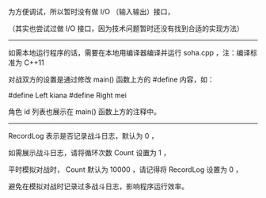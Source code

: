 为方便调试，所以暂时没有做 I/O （输入输出）接口，

（其实也尝试过做 I/O 接口，因为技术问题暂时还没有找到合适的实现方法）

---

如需本地运行程序的话，需要在本地用编译器编译并运行 soha.cpp ，注：编译标准为 C++11

对战双方的设置是通过修改 main() 函数上方的 #define 内容，如：

#define Left kiana
#define Right mei

角色 id 列表也展示在 main() 函数上方的注释中。

---

RecordLog 表示是否记录战斗日志，默认为 0 ，

如需展示战斗日志，请将循环次数 Count 设置为 1 ，

平时模拟对战时， Count 默认为 10000 ，请记得将 RecordLog 设置为 0 ，

避免在模拟对战时记录过多战斗日志，影响程序运行效率。